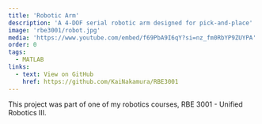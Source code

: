 ```yaml
---
title: 'Robotic Arm'
description: 'A 4-DOF serial robotic arm designed for pick-and-place'
image: 'rbe3001/robot.jpg'
media: 'https://www.youtube.com/embed/f69PbA9I6qY?si=nz_fm0RbYP9ZUYPA'
order: 0
tags:
  - MATLAB
links:
  - text: View on GitHub
    href: https://github.com/KaiNakamura/RBE3001
---
```


This project was part of one of my robotics courses, RBE 3001 - Unified Robotics III.
